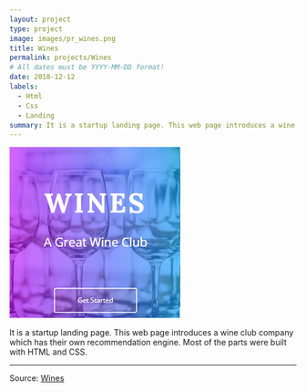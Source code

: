 ```yaml
---
layout: project
type: project
image: images/pr_wines.png
title: Wines
permalink: projects/Wines
# All dates must be YYYY-MM-DD format!
date: 2018-12-12
labels:
  - Html
  - Css
  - Landing 
summary: It is a startup landing page. This web page introduces a wine club company which has their own recommendation engine. Most of the parts were built with HTML and CSS.
---
```


<img class="ui medium left floated rounded image" src="../images/pr_wines.png">

It is a startup landing page. This web page introduces a wine club company which has their own recommendation engine. Most of the parts were built with HTML and CSS.

<hr>

Source: <a href="https://github.com/Barklim/wines"><i class="large github icon "></i>Wines</a>
